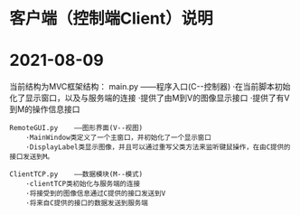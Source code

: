 # 客户端（控制端Client）说明

# 2021-08-09
当前结构为MVC框架结构：
    main.py         ——程序入口(C--控制器)
        ·在当前脚本初始化了显示窗口，以及与服务端的连接
        ·提供了由M到V的图像显示接口
        ·提供了有V到M的操作信息接口

    RemoteGUI.py    ——图形界面(V--视图)
        ·MainWindow类定义了一个主窗口，并初始化了一个显示窗口
        ·DisplayLabel类显示图像，并且可以通过重写父类方法来监听键鼠操作，在由C提供的接口发送到M。

    ClientTCP.py    ——数据模块(M--模式)
        ·clientTCP类初始化与服务端的连接
        ·将接受到的图像信息通过C提供的接口发送到V
        ·将来自C提供的接口的数据发送到服务端